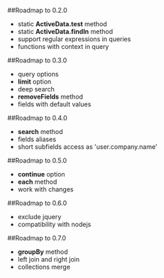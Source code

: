##Roadmap to 0.2.0
 - static **ActiveData.test** method
 - static **ActiveData.findIn** method
 - support regular expressions in queries
 - functions with context in query
  
##Roadmap to 0.3.0
 - query options
 - **limit** option
 - deep search
 - **removeFields** method
 - fields with default values

##Roadmap to 0.4.0
 - **search** method
 - fields aliases
 - short subfields access as 'user.company.name'

##Roadmap to 0.5.0
 - **continue** option
 - **each** method
 - work with changes

##Roadmap to 0.6.0
 - exclude jquery
 - compatibility with nodejs

##Roadmap to 0.7.0
 - **groupBy** method
 - left join and right join
 - collections merge
